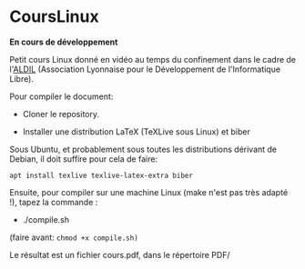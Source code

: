 # CoursLinux

**En cours de développement**

Petit cours Linux donné en vidéo au temps du confinement dans le cadre
de l'[ALDIL](https://www.aldil.org/ "Title")
(Association Lyonnaise pour le Développement de l'Informatique Libre).

Pour compiler le document:

* Cloner le repository.

* Installer une distribution LaTeX (TeXLive sous Linux) et biber

Sous Ubuntu, et probablement sous toutes les distributions dérivant de Debian, il doit suffire pour cela de faire:

`
apt install texlive texlive-latex-extra biber
`



Ensuite, pour compiler sur une machine Linux (make n'est pas très adapté !), tapez la commande :

* ./compile.sh

 (faire avant: `chmod +x compile.sh)`

Le résultat est un fichier cours.pdf, dans le répertoire PDF/


  

